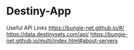 # Destiny-App

Useful API Links
https://bungie-net.github.io/#/
https://data.destinysets.com/api/
https://bungie-net.github.io/multi/index.html#about-servers
